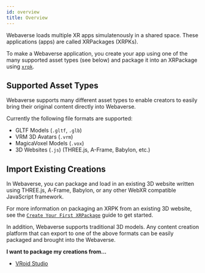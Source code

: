 ```yaml
---
id: overview
title: Overview
---
```


Webaverse loads multiple XR apps simulatenously in a shared space. These applications (apps) are called XRPackages (XRPKs).

To make a Webaverse application, you create your app using one of the many supported asset types (see below) and package it into an XRPackage using  <a href="https://github.com/webaverse/xrpackage-cli" target="_blank" rel="noopener noreferrer">`xrpk`</a>.

## Supported Asset Types

Webaverse supports many different asset types to enable creators to easily bring their original content directly into Webaverse.

Currently the following file formats are supported:

- GLTF Models (`.gltf`, `.glb`)
- VRM 3D Avatars (`.vrm`)
- MagicaVoxel Models (`.vox`)
- 3D Websites (`.js`) (THREE.js, A-Frame, Babylon, etc.)

## Import Existing Creations

In Webaverse, you can package and load in an existing 3D website written using THREE.js, A-Frame, Babylon, or any other WebXR compatible JavaScript framework.

For more information on packaging an XRPK from an existing 3D website, see the [`Create Your First XRPackage`](./creating-an-xrpk.md) guide to get started.

In addition, Webaverse supports traditional 3D models. Any content creation platform that can export to one of the above formats can be easily packaged and brought into the Webaverse.

**I want to package my creations from...**

- [VRoid Studio](./vroid-studio-import.md)
